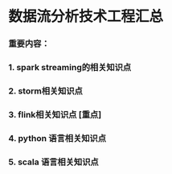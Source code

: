 # 数据流分析技术工程汇总

### 重要内容：
### 1. spark streaming的相关知识点
### 2. storm相关知识点
### 3. flink相关知识点 [重点]
### 4. python 语言相关知识点
### 5. scala 语言相关知识点